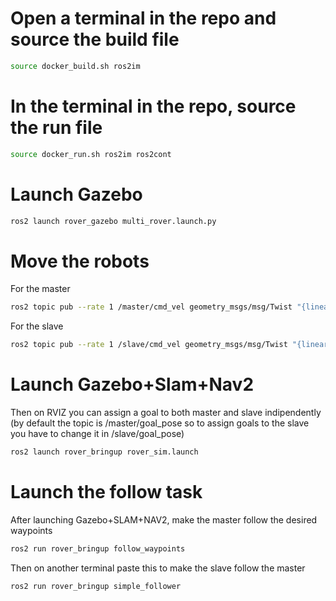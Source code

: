 
# Open a terminal in the repo and source the build file
```sh
source docker_build.sh ros2im
```

# In the terminal in the repo, source the run file
```sh
source docker_run.sh ros2im ros2cont
```
# Launch Gazebo
```sh
ros2 launch rover_gazebo multi_rover.launch.py
```
# Move the robots
For the master
```sh
ros2 topic pub --rate 1 /master/cmd_vel geometry_msgs/msg/Twist "{linear: {x: -2.0, y: 0.0, z: 0.0}}"
```
For the slave
```sh
ros2 topic pub --rate 1 /slave/cmd_vel geometry_msgs/msg/Twist "{linear: {x: -2.0, y: 0.0, z: 0.0}}"
```
# Launch Gazebo+Slam+Nav2
Then on RVIZ you can assign a goal to both master and slave indipendently (by default the topic is /master/goal_pose so to assign goals to the slave you have to change it in /slave/goal_pose)
```sh
ros2 launch rover_bringup rover_sim.launch
```

# Launch the follow task
After launching Gazebo+SLAM+NAV2, make the master follow the desired waypoints

```sh
ros2 run rover_bringup follow_waypoints
```
Then on another terminal paste this to make the slave follow the master
```sh
ros2 run rover_bringup simple_follower
```




